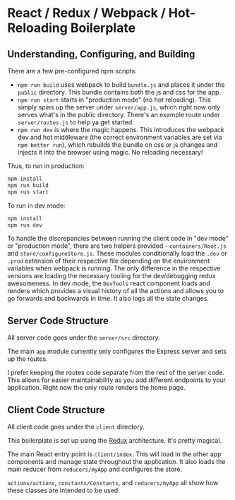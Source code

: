 # React / Redux / Webpack / Hot-Reloading Boilerplate

## Understanding, Configuring, and Building

There are a few pre-configured npm scripts:

  - `npm run build` uses webpack to build `bundle.js` and places it under the
    `public` directory. This bundle contains both the js and css for the app.
  - `npm run start` starts in "production mode" (no hot reloading). This simply
    spins up the server under `server/app.js`, which right now only serves
    what's in the public directory. There's an example route under
    `server/routes.js` to help ya get started.
  - `npm run dev` is where the magic happens. This introduces the webpack dev
    and hot middleware (the correct environment variables are set via `npm
    better run`), which rebuilds the bundle on css or js changes and injects it
    into the browser using magic. No reloading necessary!

Thus, to run in production:

```sh
npm install
npm run build
npm run start
```

To run in dev mode:

```sh
npm install
npm run dev
```

To handle the discrepancies between running the client code in "dev mode" or
"production mode", there are two helpers provided - `containers/Root.js` and
`store/configureStore.js`. These modules conditionally load the `.dev` or
`.prod` extension of their respective file depending on the environment
variables when webpack is running. The only difference in the respective
versions are loading the necessary tooling for the dev/debugging redux
awesomeness. In dev mode, the `DevTools` react component loads and renders which
provides a visual history of all the actions and allows you to go forwards and
backwards in time. It also logs all the state changes.

## Server Code Structure

All server code goes under the `server/src` directory.

The main `app` module currently only configures the Express server and sets up
the routes.

I prefer keeping the routes code separate from the rest of the server code. This
allows for easier maintainability as you add different endpoints to your
application. Right now the only route renders the home page.

## Client Code Structure

All client code goes under the `client` directory.

This boilerplate is set up using the [Redux](http://redux.js.org/) architecture.
It's pretty magical.

The main React entry point is `client/index`. This will load in the other app
components and manage state throughout the application. It also loads the main
reducer from `reducers/myApp` and configures the store.

`actions/actions`, `constants/Constants`, and `reducers/myApp` all show how these
classes are intended to be used.
